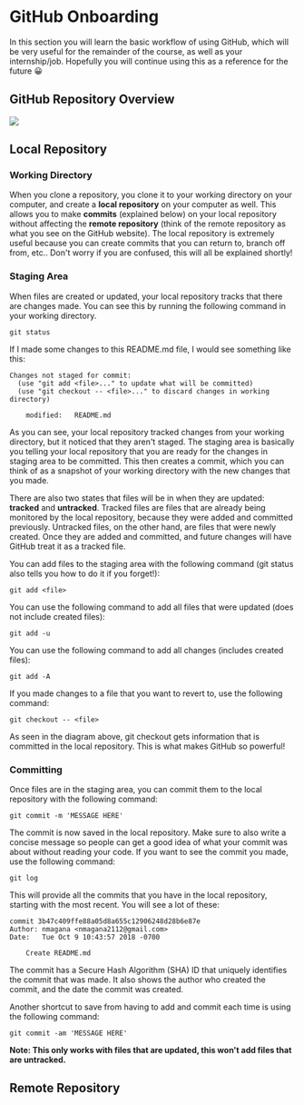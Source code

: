 # GitHub Onboarding
In this section you will learn the basic workflow of using GitHub, which will be very useful for the remainder of the course, as well as your internship/job. Hopefully you will continue using this as a reference for the future 😀

## GitHub Repository Overview
![](https://i.stack.imgur.com/UvZ0M.png)

## Local Repository

### Working Directory
When you clone a repository, you clone it to your working directory on your computer, and create a **local repository** on your computer as well. This allows you to make **commits** (explained below) on your local repository without affecting the **remote repository** (think of the remote repository as what you see on the GitHub website). The local repository is extremely useful because you can create commits that you can return to, branch off from, etc.. Don't worry if you are confused, this will all be explained shortly! 

### Staging Area
When files are created or updated, your local repository tracks that there are changes made. You can see this by running the following command in your working directory. 

```
git status
```

If I made some changes to this README.md file, I would see something like this:
```
Changes not staged for commit:
  (use "git add <file>..." to update what will be committed)
  (use "git checkout -- <file>..." to discard changes in working directory)

	modified:   README.md
```

As you can see, your local repository tracked changes from your working directory, but it noticed that they aren't staged. The staging area is basically you telling your local repository that you are ready for the changes in staging area to be committed. This then creates a commit, which you can think of as a snapshot of your working directory with the new changes that you made. 

There are also two states that files will be in when they are updated: **tracked** and **untracked**. Tracked files are files that are already being monitored by the local repository, because they were added and committed previously. Untracked files, on the other hand, are files that were newly created. Once they are added and committed, and future changes will have GitHub treat it as a tracked file.


You can add files to the staging area with the following command (git status also tells you how to do it if you forget!):

```
git add <file>
```

You can use the following command to add all files that were updated (does not include created files):

```
git add -u
```

You can use the following command to add all changes (includes created files):

```
git add -A
```

If you made changes to a file that you want to revert to, use the following command:

```
git checkout -- <file>
```

As seen in the diagram above, git checkout gets information that is committed in the local repository. This is what makes GitHub so powerful!

### Committing
Once files are in the staging area, you can commit them to the local repository with the following command:

```
git commit -m 'MESSAGE HERE'
```

The commit is now saved in the local repository. Make sure to also write a concise message so people can get a good idea of what your commit was about without reading your code. If you want to see the commit you made, use the following command:

```
git log
```

This will provide all the commits that you have in the local repository, starting with the most recent. You will see a lot of these:

```
commit 3b47c409ffe88a05d8a655c12906248d28b6e87e
Author: nmagana <nmagana2112@gmail.com>
Date:   Tue Oct 9 10:43:57 2018 -0700

    Create README.md
```

The commit has a Secure Hash Algorithm (SHA) ID that uniquely identifies the commit that was made. It also shows the author who created the commit, and the date the commit was created.

Another shortcut to save from having to add and commit each time is using the following command:

```
git commit -am 'MESSAGE HERE'
```
**Note: This only works with files that are updated, this won't add files that are untracked.**

## Remote Repository


